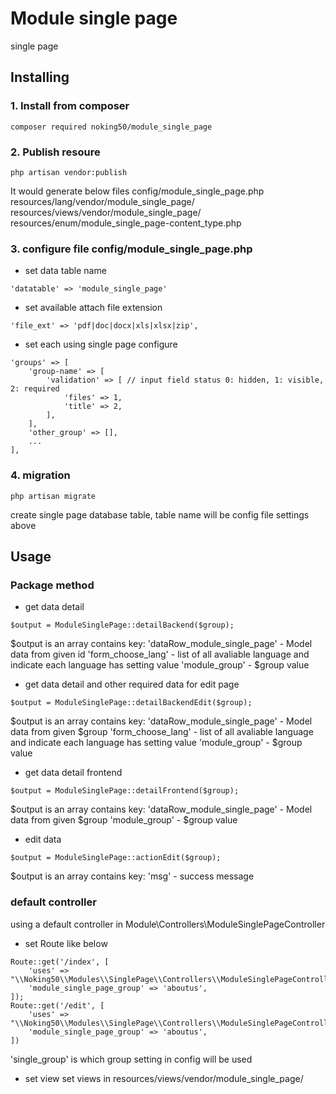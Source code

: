 # Module single page

single page

## Installing

### 1. Install from composer
```
composer required noking50/module_single_page
```

### 2. Publish resoure
```
php artisan vendor:publish
```
It would generate below files
config/module_single_page.php
resources/lang/vendor/module_single_page/
resources/views/vendor/module_single_page/
resources/enum/module_single_page-content_type.php


### 3. configure file config/module_single_page.php
* set data table name
```
'datatable' => 'module_single_page'
```

* set available attach file extension
```
'file_ext' => 'pdf|doc|docx|xls|xlsx|zip',
```

* set each using single page configure
```
'groups' => [
    'group-name' => [
        'validation' => [ // input field status 0: hidden, 1: visible, 2: required
            'files' => 1,
            'title' => 2,
        ],
    ],
    'other_group' => [],
    ...
],
```

### 4. migration
```
php artisan migrate
```
create single page database table, table name will be config file settings above

## Usage
### Package method
* get data detail
```
$output = ModuleSinglePage::detailBackend($group);
```
$output is an array contains key:
'dataRow_module_single_page' - Model data from given id
'form_choose_lang' - list of all avaliable language and indicate each language has setting value
'module_group' - $group value

* get data detail and other required data for edit page
```
$output = ModuleSinglePage::detailBackendEdit($group);
```
$output is an array contains key:
'dataRow_module_single_page' - Model data from given $group
'form_choose_lang' - list of all avaliable language and indicate each language has setting value
'module_group' - $group value

* get data detail frontend
```
$output = ModuleSinglePage::detailFrontend($group);
```
$output is an array contains key:
'dataRow_module_single_page' - Model data from given $group
'module_group' - $group value

* edit data
```
$output = ModuleSinglePage::actionEdit($group);
```
$output is an array contains key:
'msg' - success message

### default controller
using a default controller in Module\Controllers\ModuleSinglePageController
* set Route like below
```
Route::get('/index', [
    'uses' => "\\Noking50\\Modules\\SinglePage\\Controllers\\ModuleSinglePageController@index",
    'module_single_page_group' => 'aboutus',
]);
Route::get('/edit', [
    'uses' => "\\Noking50\\Modules\\SinglePage\\Controllers\\ModuleSinglePageController@edit",
    'module_single_page_group' => 'aboutus',
])
```
'single_group' is which group setting in config will be used

* set view
set views in resources/views/vendor/module_single_page/
